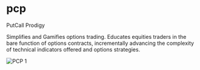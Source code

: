 # pcp
PutCall Prodigy

Simplifies and Gamifies options trading. Educates equities traders in the bare function of options contracts, incrementally advancing the complexity of technical indicators offered and options strategies.

![PCP 1](https://media.giphy.com/media/LUD6a0NCOIIxi/giphy.gif)
